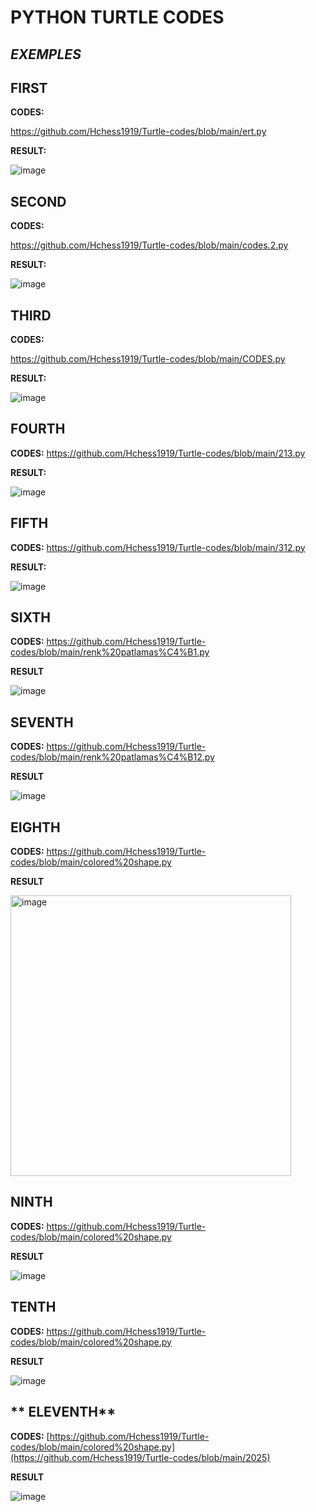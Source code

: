 # PYTHON TURTLE CODES
## _EXEMPLES_
## **FIRST**



**CODES:**




https://github.com/Hchess1919/Turtle-codes/blob/main/ert.py




**RESULT:**





![image](https://github.com/Hchess1919/Turtle-codes/assets/144543327/324e643c-923b-48b8-af38-f5d6118bfea3)






## **SECOND**






**CODES:**




https://github.com/Hchess1919/Turtle-codes/blob/main/codes.2.py





**RESULT:**









![image](https://github.com/Hchess1919/Turtle-codes/assets/144543327/f3bd8baf-9290-4f87-8798-deae9cc64da7)










## **THIRD**









**CODES:**






https://github.com/Hchess1919/Turtle-codes/blob/main/CODES.py

**RESULT:**



![image](https://github.com/Hchess1919/Turtle-codes/assets/144543327/144cb990-bcec-4242-9556-9b317db69685)

## **FOURTH**



**CODES:**
https://github.com/Hchess1919/Turtle-codes/blob/main/213.py


**RESULT:**






![image](https://github.com/Hchess1919/Turtle-codes/assets/144543327/2b283f73-15b4-424f-9ee2-eb5f22b93498)


## **FIFTH**

**CODES:**
https://github.com/Hchess1919/Turtle-codes/blob/main/312.py





**RESULT:**





![image](https://github.com/Hchess1919/Turtle-codes/assets/144543327/3a993fee-24b2-4f18-ad7d-db357a9c87e4)

## **SIXTH**

**CODES:**
https://github.com/Hchess1919/Turtle-codes/blob/main/renk%20patlamas%C4%B1.py


**RESULT**







![image](https://github.com/Hchess1919/Turtle-codes/assets/144543327/a015a25d-134c-4efd-b65e-cdbab7ad3249)






## **SEVENTH**


**CODES:**
https://github.com/Hchess1919/Turtle-codes/blob/main/renk%20patlamas%C4%B12.py


**RESULT**














![image](https://github.com/Hchess1919/Turtle-codes/assets/144543327/b54557ec-5a37-4e2a-bc17-ad5d17074967)





## **EIGHTH**

**CODES:**
https://github.com/Hchess1919/Turtle-codes/blob/main/colored%20shape.py


**RESULT**









<img width="449" alt="image" src="https://github.com/Hchess1919/Turtle-codes/assets/144543327/827421f3-f7d8-46ec-a66b-4bf360dfb57e">






## **NINTH**

**CODES:**
https://github.com/Hchess1919/Turtle-codes/blob/main/colored%20shape.py


**RESULT**









![image](https://github.com/user-attachments/assets/bd76d8c5-db61-4cc7-9dbb-f01521b6cafe)







## **TENTH**

**CODES:**
https://github.com/Hchess1919/Turtle-codes/blob/main/colored%20shape.py


**RESULT**









![image](https://github.com/user-attachments/assets/e6ac5bae-3c0a-40f4-9859-e04d2f870e10)





## ** ELEVENTH**

**CODES:**
[https://github.com/Hchess1919/Turtle-codes/blob/main/colored%20shape.py](https://github.com/Hchess1919/Turtle-codes/blob/main/2025)


**RESULT**









![image](https://github.com/user-attachments/assets/94ad0ade-c42c-4bcb-902a-ea924021f7b4)




